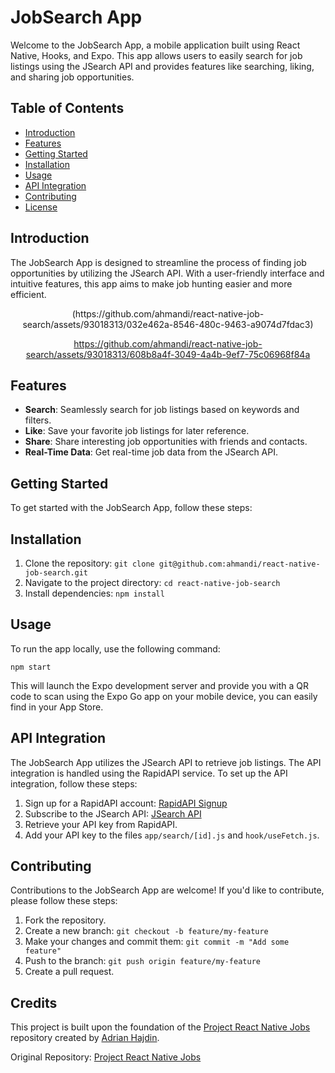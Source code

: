 # JobSearch App

Welcome to the JobSearch App, a mobile application built using React Native, Hooks, and Expo. This app allows users to easily search for job listings using the JSearch API and provides features like searching, liking, and sharing job opportunities.

## Table of Contents

- [Introduction](#introduction)
- [Features](#features)
- [Getting Started](#getting-started)
- [Installation](#installation)
- [Usage](#usage)
- [API Integration](#api-integration)
- [Contributing](#contributing)
- [License](#license)

## Introduction

The JobSearch App is designed to streamline the process of finding job opportunities by utilizing the JSearch API. With a user-friendly interface and intuitive features, this app aims to make job hunting easier and more efficient.

<div align=center>
(https://github.com/ahmandi/react-native-job-search/assets/93018313/032e462a-8546-480c-9463-a9074d7fdac3)

https://github.com/ahmandi/react-native-job-search/assets/93018313/608b8a4f-3049-4a4b-9ef7-75c06968f84a
</div>

## Features

- **Search**: Seamlessly search for job listings based on keywords and filters.
- **Like**: Save your favorite job listings for later reference.
- **Share**: Share interesting job opportunities with friends and contacts.
- **Real-Time Data**: Get real-time job data from the JSearch API.

## Getting Started

To get started with the JobSearch App, follow these steps:

## Installation

1. Clone the repository: `git clone git@github.com:ahmandi/react-native-job-search.git`
2. Navigate to the project directory: `cd react-native-job-search`
3. Install dependencies: `npm install`

## Usage

To run the app locally, use the following command:

```
npm start
```

This will launch the Expo development server and provide you with a QR code to scan using the Expo Go app on your mobile device, you can easily find in your App Store.

## API Integration

The JobSearch App utilizes the JSearch API to retrieve job listings. The API integration is handled using the RapidAPI service. To set up the API integration, follow these steps:

1. Sign up for a RapidAPI account: [RapidAPI Signup](https://rapidapi.com/signup)
2. Subscribe to the JSearch API: [JSearch API](https://rapidapi.com/letscrape-6bRBa3QguO5/api/jsearch)
3. Retrieve your API key from RapidAPI.
4. Add your API key to the files `app/search/[id].js` and `hook/useFetch.js`.

## Contributing

Contributions to the JobSearch App are welcome! If you'd like to contribute, please follow these steps:

1. Fork the repository.
2. Create a new branch: `git checkout -b feature/my-feature`
3. Make your changes and commit them: `git commit -m "Add some feature"`
4. Push to the branch: `git push origin feature/my-feature`
5. Create a pull request.

## Credits

This project is built upon the foundation of the [Project React Native Jobs](https://github.com/adrianhajdin/project_react_native_jobs) repository created by [Adrian Hajdin](https://github.com/adrianhajdin). 

Original Repository: [Project React Native Jobs](https://github.com/adrianhajdin/project_react_native_jobs)
